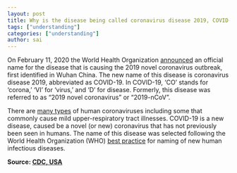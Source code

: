 ```yaml
---
layout: post
title: Why is the disease being called coronavirus disease 2019, COVID-19?
tags: ["understanding"]
categories: ["understanding"]
author: sai
---
```


On February 11, 2020 the World Health Organization [announced](https://twitter.com/DrTedros/status/1227297754499764230) an official name for the disease that is causing the 2019 novel coronavirus outbreak, first identified in Wuhan China. The new name of this disease is coronavirus disease 2019, abbreviated as COVID-19. In COVID-19, ‘CO’ stands for ‘corona,’ ‘VI’ for ‘virus,’ and ‘D’ for disease. Formerly, this disease was referred to as “2019 novel coronavirus” or “2019-nCoV”.

There are [many types](https://www.cdc.gov/coronavirus/2019-ncov/index.html) of human coronaviruses including some that commonly cause mild upper-respiratory tract illnesses. COVID-19 is a new disease, caused be a novel (or new) coronavirus that has not previously been seen in humans. The name of this disease was selected following the World Health Organization (WHO) [best practice](https://www.who.int/topics/infectious_diseases/naming-new-diseases/en/)  for naming of new human infectious diseases.

**Source: [CDC, USA](https://www.cdc.gov/coronavirus/2019-ncov/faq.html)**